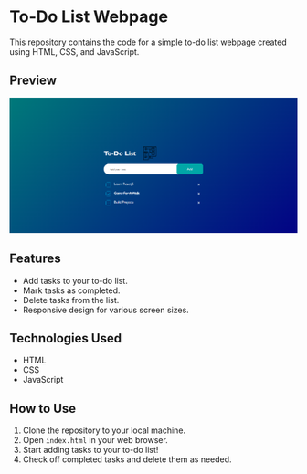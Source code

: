 # To-Do List Webpage

This repository contains the code for a simple to-do list webpage created using HTML, CSS, and JavaScript.

## Preview

![To-Do List Preview](screenshots/Screenshot.png)

## Features

- Add tasks to your to-do list.
- Mark tasks as completed.
- Delete tasks from the list.
- Responsive design for various screen sizes.

## Technologies Used

- HTML
- CSS
- JavaScript

## How to Use

1. Clone the repository to your local machine.
2. Open `index.html` in your web browser.
3. Start adding tasks to your to-do list!
4. Check off completed tasks and delete them as needed.




